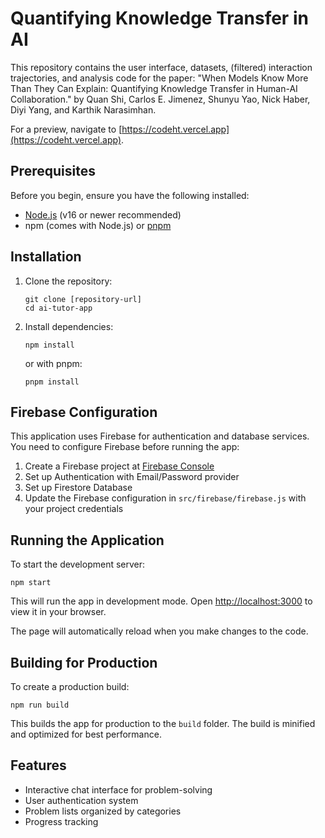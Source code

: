 # Quantifying Knowledge Transfer in AI 

This repository contains the user interface, datasets, (filtered) interaction trajectories, and analysis code for the paper: "When Models Know More Than They Can Explain: Quantifying Knowledge Transfer in Human-AI Collaboration." by Quan Shi, Carlos E. Jimenez, Shunyu Yao, Nick Haber, Diyi Yang, and Karthik Narasimhan.

For a preview, navigate to [https://codeht.vercel.app](https://codeht.vercel.app).

## Prerequisites

Before you begin, ensure you have the following installed:
- [Node.js](https://nodejs.org/) (v16 or newer recommended)
- npm (comes with Node.js) or [pnpm](https://pnpm.io/)

## Installation

1. Clone the repository:
   ```
   git clone [repository-url]
   cd ai-tutor-app
   ```

2. Install dependencies:
   ```
   npm install
   ```
   or with pnpm:
   ```
   pnpm install
   ```

## Firebase Configuration

This application uses Firebase for authentication and database services. You need to configure Firebase before running the app:

1. Create a Firebase project at [Firebase Console](https://console.firebase.google.com/)
2. Set up Authentication with Email/Password provider
3. Set up Firestore Database
4. Update the Firebase configuration in `src/firebase/firebase.js` with your project credentials

## Running the Application

To start the development server:

```
npm start
```

This will run the app in development mode. Open [http://localhost:3000](http://localhost:3000) to view it in your browser.

The page will automatically reload when you make changes to the code.

## Building for Production

To create a production build:

```
npm run build
```

This builds the app for production to the `build` folder. The build is minified and optimized for best performance.

## Features

- Interactive chat interface for problem-solving
- User authentication system
- Problem lists organized by categories
- Progress tracking
